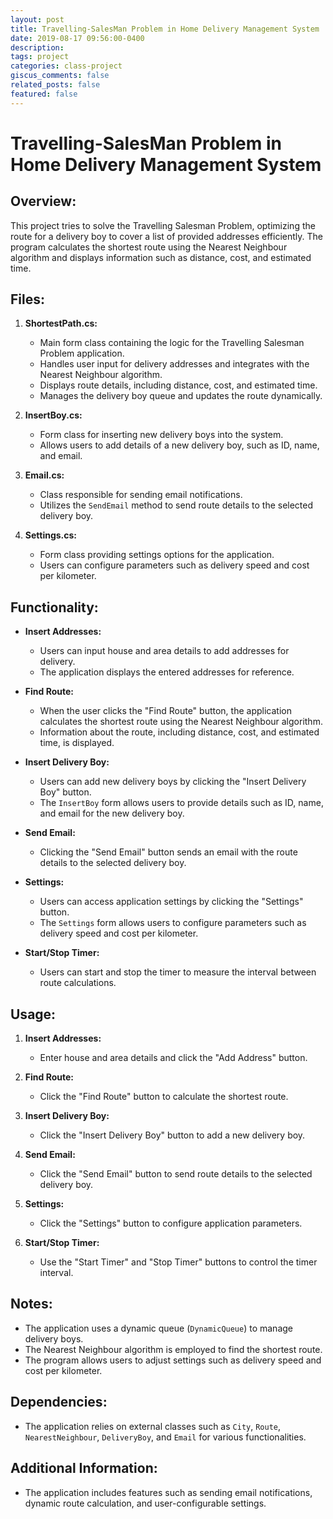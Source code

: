 ```yaml
---
layout: post
title: Travelling-SalesMan Problem in Home Delivery Management System
date: 2019-08-17 09:56:00-0400
description: 
tags: project
categories: class-project
giscus_comments: false
related_posts: false
featured: false
---
```

# Travelling-SalesMan Problem in Home Delivery Management System

## Overview:

This project tries to solve the Travelling Salesman Problem, optimizing the route for a delivery boy to cover a list of provided addresses efficiently. The program calculates the shortest route using the Nearest Neighbour algorithm and displays information such as distance, cost, and estimated time.

## Files:

1. **ShortestPath.cs:**
   - Main form class containing the logic for the Travelling Salesman Problem application.
   - Handles user input for delivery addresses and integrates with the Nearest Neighbour algorithm.
   - Displays route details, including distance, cost, and estimated time.
   - Manages the delivery boy queue and updates the route dynamically.

2. **InsertBoy.cs:**
   - Form class for inserting new delivery boys into the system.
   - Allows users to add details of a new delivery boy, such as ID, name, and email.

3. **Email.cs:**
   - Class responsible for sending email notifications.
   - Utilizes the `SendEmail` method to send route details to the selected delivery boy.

4. **Settings.cs:**
   - Form class providing settings options for the application.
   - Users can configure parameters such as delivery speed and cost per kilometer.

## Functionality:

- **Insert Addresses:**
  - Users can input house and area details to add addresses for delivery.
  - The application displays the entered addresses for reference.

- **Find Route:**
  - When the user clicks the "Find Route" button, the application calculates the shortest route using the Nearest Neighbour algorithm.
  - Information about the route, including distance, cost, and estimated time, is displayed.

- **Insert Delivery Boy:**
  - Users can add new delivery boys by clicking the "Insert Delivery Boy" button.
  - The `InsertBoy` form allows users to provide details such as ID, name, and email for the new delivery boy.

- **Send Email:**
  - Clicking the "Send Email" button sends an email with the route details to the selected delivery boy.

- **Settings:**
  - Users can access application settings by clicking the "Settings" button.
  - The `Settings` form allows users to configure parameters such as delivery speed and cost per kilometer.

- **Start/Stop Timer:**
  - Users can start and stop the timer to measure the interval between route calculations.

## Usage:

1. **Insert Addresses:**
   - Enter house and area details and click the "Add Address" button.

2. **Find Route:**
   - Click the "Find Route" button to calculate the shortest route.

3. **Insert Delivery Boy:**
   - Click the "Insert Delivery Boy" button to add a new delivery boy.

4. **Send Email:**
   - Click the "Send Email" button to send route details to the selected delivery boy.

5. **Settings:**
   - Click the "Settings" button to configure application parameters.

6. **Start/Stop Timer:**
   - Use the "Start Timer" and "Stop Timer" buttons to control the timer interval.

## Notes:

- The application uses a dynamic queue (`DynamicQueue`) to manage delivery boys.
- The Nearest Neighbour algorithm is employed to find the shortest route.
- The program allows users to adjust settings such as delivery speed and cost per kilometer.

## Dependencies:

- The application relies on external classes such as `City`, `Route`, `NearestNeighbour`, `DeliveryBoy`, and `Email` for various functionalities.

## Additional Information:

- The application includes features such as sending email notifications, dynamic route calculation, and user-configurable settings.